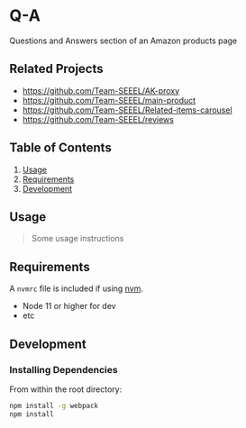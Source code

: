 # Q-A
Questions and Answers section of an Amazon products page

## Related Projects
  - https://github.com/Team-SEEEL/AK-proxy
  - https://github.com/Team-SEEEL/main-product
  - https://github.com/Team-SEEEL/Related-items-carousel
  - https://github.com/Team-SEEEL/reviews

## Table of Contents
1. [Usage](#Usage)
1. [Requirements](#requirements)
1. [Development](#development)

## Usage

> Some usage instructions

## Requirements

A `nvmrc` file is included if using [nvm](https://github.com/creationix/nvm).

- Node 11 or higher for dev
- etc

## Development

### Installing Dependencies

From within the root directory:

```sh
npm install -g webpack
npm install
```